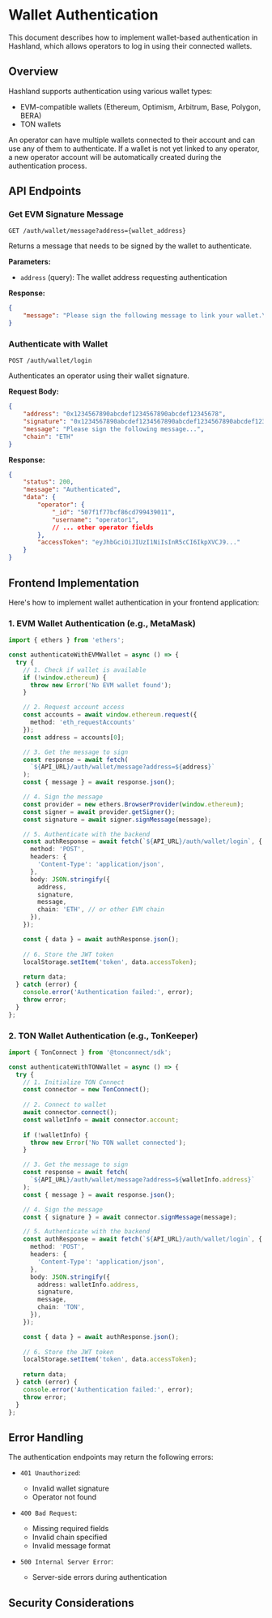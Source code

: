 # Wallet Authentication

This document describes how to implement wallet-based authentication in Hashland, which allows operators to log in using their connected wallets.

## Overview

Hashland supports authentication using various wallet types:
- EVM-compatible wallets (Ethereum, Optimism, Arbitrum, Base, Polygon, BERA)
- TON wallets

An operator can have multiple wallets connected to their account and can use any of them to authenticate. If a wallet is not yet linked to any operator, a new operator account will be automatically created during the authentication process.

## API Endpoints

### Get EVM Signature Message
```http
GET /auth/wallet/message?address={wallet_address}
```

Returns a message that needs to be signed by the wallet to authenticate.

**Parameters:**
- `address` (query): The wallet address requesting authentication

**Response:**
```json
{
    "message": "Please sign the following message to link your wallet.\nWallet address: 0x1234...\nTimestamp: 1234567890\nHash salt: 0xabcd..."
}
```

### Authenticate with Wallet
```http
POST /auth/wallet/login
```

Authenticates an operator using their wallet signature.

**Request Body:**
```json
{
    "address": "0x1234567890abcdef1234567890abcdef12345678",
    "signature": "0x1234567890abcdef1234567890abcdef1234567890abcdef1234567890abcdef1b",
    "message": "Please sign the following message...",
    "chain": "ETH"
}
```

**Response:**
```json
{
    "status": 200,
    "message": "Authenticated",
    "data": {
        "operator": {
            "_id": "507f1f77bcf86cd799439011",
            "username": "operator1",
            // ... other operator fields
        },
        "accessToken": "eyJhbGciOiJIUzI1NiIsInR5cCI6IkpXVCJ9..."
    }
}
```

## Frontend Implementation

Here's how to implement wallet authentication in your frontend application:

### 1. EVM Wallet Authentication (e.g., MetaMask)

```typescript
import { ethers } from 'ethers';

const authenticateWithEVMWallet = async () => {
  try {
    // 1. Check if wallet is available
    if (!window.ethereum) {
      throw new Error('No EVM wallet found');
    }

    // 2. Request account access
    const accounts = await window.ethereum.request({ 
      method: 'eth_requestAccounts' 
    });
    const address = accounts[0];

    // 3. Get the message to sign
    const response = await fetch(
      `${API_URL}/auth/wallet/message?address=${address}`
    );
    const { message } = await response.json();

    // 4. Sign the message
    const provider = new ethers.BrowserProvider(window.ethereum);
    const signer = await provider.getSigner();
    const signature = await signer.signMessage(message);

    // 5. Authenticate with the backend
    const authResponse = await fetch(`${API_URL}/auth/wallet/login`, {
      method: 'POST',
      headers: {
        'Content-Type': 'application/json',
      },
      body: JSON.stringify({
        address,
        signature,
        message,
        chain: 'ETH', // or other EVM chain
      }),
    });

    const { data } = await authResponse.json();
    
    // 6. Store the JWT token
    localStorage.setItem('token', data.accessToken);
    
    return data;
  } catch (error) {
    console.error('Authentication failed:', error);
    throw error;
  }
};
```

### 2. TON Wallet Authentication (e.g., TonKeeper)

```typescript
import { TonConnect } from '@tonconnect/sdk';

const authenticateWithTONWallet = async () => {
  try {
    // 1. Initialize TON Connect
    const connector = new TonConnect();
    
    // 2. Connect to wallet
    await connector.connect();
    const walletInfo = await connector.account;
    
    if (!walletInfo) {
      throw new Error('No TON wallet connected');
    }

    // 3. Get the message to sign
    const response = await fetch(
      `${API_URL}/auth/wallet/message?address=${walletInfo.address}`
    );
    const { message } = await response.json();

    // 4. Sign the message
    const { signature } = await connector.signMessage(message);

    // 5. Authenticate with the backend
    const authResponse = await fetch(`${API_URL}/auth/wallet/login`, {
      method: 'POST',
      headers: {
        'Content-Type': 'application/json',
      },
      body: JSON.stringify({
        address: walletInfo.address,
        signature,
        message,
        chain: 'TON',
      }),
    });

    const { data } = await authResponse.json();
    
    // 6. Store the JWT token
    localStorage.setItem('token', data.accessToken);
    
    return data;
  } catch (error) {
    console.error('Authentication failed:', error);
    throw error;
  }
};
```

## Error Handling

The authentication endpoints may return the following errors:

- `401 Unauthorized`:
  - Invalid wallet signature
  - Operator not found

- `400 Bad Request`:
  - Missing required fields
  - Invalid chain specified
  - Invalid message format

- `500 Internal Server Error`:
  - Server-side errors during authentication

## Security Considerations
